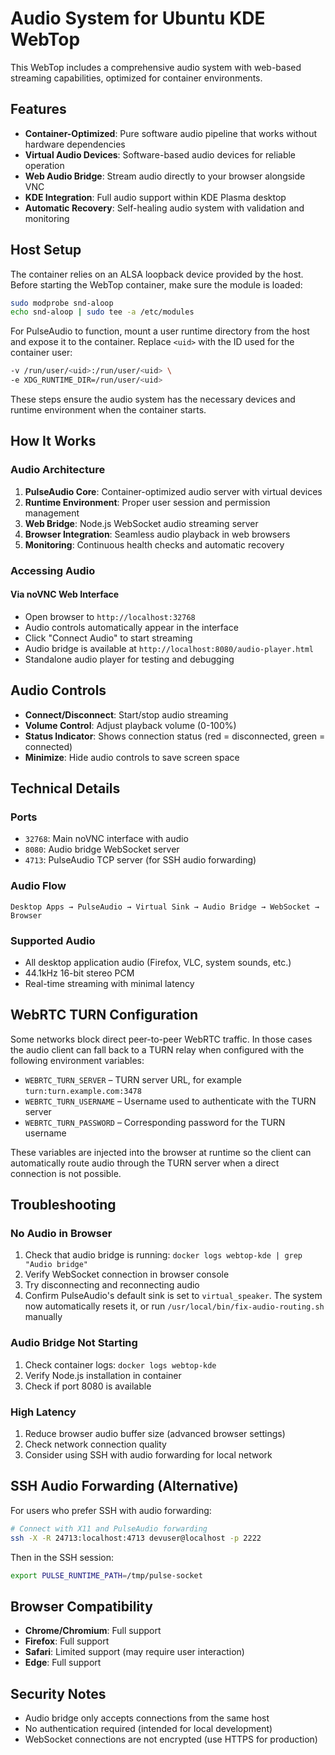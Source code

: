 # Audio System for Ubuntu KDE WebTop

This WebTop includes a comprehensive audio system with web-based streaming capabilities, optimized for container environments.

## Features

- **Container-Optimized**: Pure software audio pipeline that works without hardware dependencies
- **Virtual Audio Devices**: Software-based audio devices for reliable operation
- **Web Audio Bridge**: Stream audio directly to your browser alongside VNC
- **KDE Integration**: Full audio support within KDE Plasma desktop
- **Automatic Recovery**: Self-healing audio system with validation and monitoring

## Host Setup

The container relies on an ALSA loopback device provided by the host. Before
starting the WebTop container, make sure the module is loaded:

```bash
sudo modprobe snd-aloop
echo snd-aloop | sudo tee -a /etc/modules
```

For PulseAudio to function, mount a user runtime directory from the host and
expose it to the container. Replace `<uid>` with the ID used for the container
user:

```bash
-v /run/user/<uid>:/run/user/<uid> \
-e XDG_RUNTIME_DIR=/run/user/<uid>
```

These steps ensure the audio system has the necessary devices and runtime
environment when the container starts.

## How It Works

### Audio Architecture

1. **PulseAudio Core**: Container-optimized audio server with virtual devices
2. **Runtime Environment**: Proper user session and permission management
3. **Web Bridge**: Node.js WebSocket audio streaming server
4. **Browser Integration**: Seamless audio playback in web browsers
5. **Monitoring**: Continuous health checks and automatic recovery

### Accessing Audio

#### Via noVNC Web Interface
- Open browser to `http://localhost:32768`
- Audio controls automatically appear in the interface
- Click "Connect Audio" to start streaming
- Audio bridge is available at `http://localhost:8080/audio-player.html`
- Standalone audio player for testing and debugging

## Audio Controls

- **Connect/Disconnect**: Start/stop audio streaming
- **Volume Control**: Adjust playback volume (0-100%)
- **Status Indicator**: Shows connection status (red = disconnected, green = connected)
- **Minimize**: Hide audio controls to save screen space

## Technical Details

### Ports
- `32768`: Main noVNC interface with audio
- `8080`: Audio bridge WebSocket server
- `4713`: PulseAudio TCP server (for SSH audio forwarding)

### Audio Flow
```
Desktop Apps → PulseAudio → Virtual Sink → Audio Bridge → WebSocket → Browser
```

### Supported Audio
- All desktop application audio (Firefox, VLC, system sounds, etc.)
- 44.1kHz 16-bit stereo PCM
- Real-time streaming with minimal latency

## WebRTC TURN Configuration

Some networks block direct peer-to-peer WebRTC traffic. In those cases the
audio client can fall back to a TURN relay when configured with the following
environment variables:

- `WEBRTC_TURN_SERVER` – TURN server URL, for example `turn:turn.example.com:3478`
- `WEBRTC_TURN_USERNAME` – Username used to authenticate with the TURN server
- `WEBRTC_TURN_PASSWORD` – Corresponding password for the TURN username

These variables are injected into the browser at runtime so the client can
automatically route audio through the TURN server when a direct connection is
not possible.

## Troubleshooting

### No Audio in Browser
1. Check that audio bridge is running: `docker logs webtop-kde | grep "Audio bridge"`
2. Verify WebSocket connection in browser console
3. Try disconnecting and reconnecting audio
4. Confirm PulseAudio's default sink is set to `virtual_speaker`. The system now automatically resets it, or run `/usr/local/bin/fix-audio-routing.sh` manually

### Audio Bridge Not Starting
1. Check container logs: `docker logs webtop-kde`
2. Verify Node.js installation in container
3. Check if port 8080 is available

### High Latency
1. Reduce browser audio buffer size (advanced browser settings)
2. Check network connection quality
3. Consider using SSH with audio forwarding for local network

## SSH Audio Forwarding (Alternative)

For users who prefer SSH with audio forwarding:

```bash
# Connect with X11 and PulseAudio forwarding
ssh -X -R 24713:localhost:4713 devuser@localhost -p 2222
```

Then in the SSH session:
```bash
export PULSE_RUNTIME_PATH=/tmp/pulse-socket
```

## Browser Compatibility

- **Chrome/Chromium**: Full support
- **Firefox**: Full support  
- **Safari**: Limited support (may require user interaction)
- **Edge**: Full support

## Security Notes

- Audio bridge only accepts connections from the same host
- No authentication required (intended for local development)
- WebSocket connections are not encrypted (use HTTPS for production)